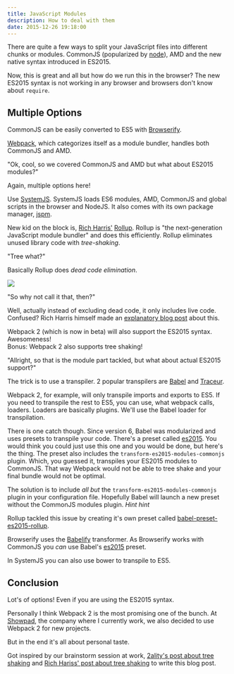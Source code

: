 ```yaml
---
title: JavaScript Modules
description: How to deal with them
date: 2015-12-26 19:18:00
---
```


There are quite a few ways to split your JavaScript files into different chunks or modules.
CommonJS (popularized by [node](https://nodejs.org)), AMD and the new native syntax introduced in ES2015.

Now, this is great and all but how do we run this in the browser? The new ES2015 syntax is not working in any browser and browsers don't know about `require`.

## Multiple Options

CommonJS can be easily converted to ES5 with [Browserify](http://browserify.org/).

[Webpack](http://webpack.github.io/), which categorizes itself as a module bundler, handles both CommonJS and AMD.

"Ok, cool, so we covered CommonJS and AMD but what about ES2015 modules?"

Again, multiple options here!

Use [SystemJS](https://github.com/systemjs/systemjs). SystemJS loads ES6 modules, AMD, CommonJS and global scripts in the browser and NodeJS.
It also comes with its own package manager, [jspm](http://jspm.io/).

New kid on the block is, [Rich Harris'](https://github.com/Rich-Harris) [Rollup](http://rollupjs.org). Rollup is "the next-generation JavaScript module bundler" and does this efficiently. Rollup eliminates unused library code with *tree-shaking*.

"Tree what?"

Basically Rollup does *dead code elimination*.

<img class="x2 center" src="{{ site.baseurl }}assets/images/tree.png" />

"So why not call it that, then?"

Well, actually instead of excluding dead code, it only includes live code. Confused? Rich Harris himself made an [explanatory blog post](https://medium.com/@Rich_Harris/tree-shaking-versus-dead-code-elimination-d3765df85c80) about this.

Webpack 2 (which is now in beta) will also support the ES2015 syntax. Awesomeness!    
Bonus: Webpack 2 also supports tree shaking!

"Allright, so that is the module part tackled, but what about actual ES2015 support?"

The trick is to use a transpiler. 2 popular transpilers are [Babel](http://babeljs.io) and [Traceur](https://github.com/google/traceur-compiler).

Webpack 2, for example, will only transpile imports and exports to ES5. If you need to transpile the rest to ES5, you can use, what webpack calls, loaders. Loaders are basically plugins.
We'll use the Babel loader for transpilation.

There is one catch though. Since version 6, Babel was modularized and uses presets to transpile your code.
There's a preset called [es2015](http://babeljs.io/docs/plugins/preset-es2015/). You would think you could just use this one and you would be done, but here's the thing. The preset also includes the `transform-es2015-modules-commonjs` plugin. Which, you guessed it, transpiles your ES2015 modules to CommonJS.
That way Webpack would not be able to tree shake and your final bundle would not be optimal.

The solution is to include *all but* the `transform-es2015-modules-commonjs` plugin in your configuration file.
Hopefully Babel will launch a new preset without the CommonJS modules plugin. *Hint hint*

Rollup tackled this issue by creating it's own preset called [babel-preset-es2015-rollup](https://github.com/rollup/babel-preset-es2015-rollup).

Browserify uses the [Babelify](https://github.com/babel/babelify) transformer. As Browserify works with CommonJS you *can* use Babel's [es2015](http://babeljs.io/docs/plugins/preset-es2015/) preset.

In SystemJS you can also use bower to transpile to ES5.

## Conclusion
Lot's of options! Even if you are using the ES2015 syntax.

Personally I think Webpack 2 is the most promising one of the bunch. At [Showpad](http://www.showpad.com), the company where I currently work, we also decided to use Webpack 2 for new projects.

But in the end it's all about personal taste.

Got inspired by our brainstorm session at work, [2ality's post about tree shaking](http://www.2ality.com/2015/12/webpack-tree-shaking.html) and [Rich Hariss' post about tree shaking](https://medium.com/@Rich_Harris/tree-shaking-versus-dead-code-elimination-d3765df85c80) to write this blog post.
